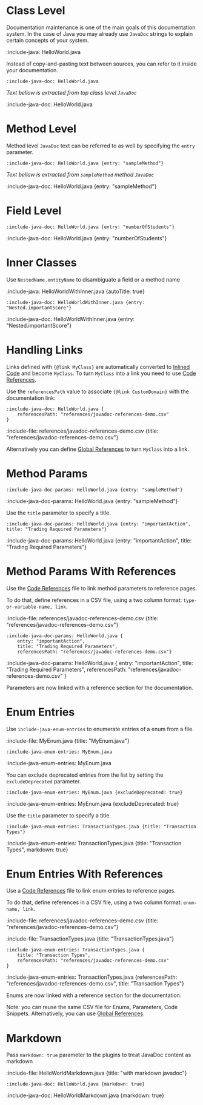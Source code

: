 # Class Level

Documentation maintenance is one of the main goals of this documentation system.
In the case of Java you may already use `JavaDoc` strings to explain certain concepts of your system.

:include-java: HelloWorld.java

Instead of copy-and-pasting text between sources, you can refer to it inside your documentation.

    :include-java-doc: HelloWorld.java

*Text bellow is extracted from top class level `JavaDoc`*

:include-java-doc: HelloWorld.java

# Method Level

Method level `JavaDoc` text can be referred to as well by specifying the `entry` parameter.

    :include-java-doc: HelloWorld.java {entry: "sampleMethod"}

*Text bellow is extracted from `sampleMethod` method `JavaDoc`*

:include-java-doc: HelloWorld.java {entry: "sampleMethod"}

# Field Level

    :include-java-doc: HelloWorld.java {entry: "numberOfStudents"}

:include-java-doc: HelloWorld.java {entry: "numberOfStudents"}

# Inner Classes

Use `NestedName.entityName` to disambiguate a field or a method name

:include-java: HelloWorldWithInner.java {autoTitle: true}

    :include-java-doc: HelloWorldWithInner.java {entry: "Nested.importantScore"}

:include-java-doc: HelloWorldWithInner.java {entry: "Nested.importantScore"}


# Handling Links

Links defined with `{@link MyClass}` are automatically converted to [Inlined Code](snippets/inlined-code-snippets) and become
`MyClass`. To turn `MyClass` into a link you need to use [Code References](snippets/code-references).

Use the `referencesPath` value to associate `{@link CustomDomain}` with the documentation link:

```markdown-and-result
:include-java-doc: HelloWorld.java {
    referencesPath: "references/javadoc-references-demo.csv"
}
```

:include-file: references/javadoc-references-demo.csv {title: "references/javadoc-references-demo.csv"}

Alternatively you can define [Global References](snippets/code-references#global-references) to turn `MyClass` into a link.

# Method Params

    :include-java-doc-params: HelloWorld.java {entry: "sampleMethod"}

:include-java-doc-params: HelloWorld.java {entry: "sampleMethod"}

Use the `title` parameter to specify a title.

    :include-java-doc-params: HelloWorld.java {entry: "importantAction", title: "Trading Required Parameters"}

:include-java-doc-params: HelloWorld.java {entry: "importantAction", title: "Trading Required Parameters"}


# Method Params With References

Use the [Code References](snippets/code-references) file to link method parameters to reference pages.

To do that, define references in a CSV file, using a two column format: `type-or-variable-name, link`.

:include-file: references/javadoc-references-demo.csv {title: "references/javadoc-references-demo.csv"}

    :include-java-doc-params: HelloWorld.java {
        entry: "importantAction", 
        title: "Trading Required Parameters",
        referencesPath: "references/javadoc-references-demo.csv"}

:include-java-doc-params: HelloWorld.java {
  entry: "importantAction",
  title: "Trading Required Parameters",
  referencesPath: "references/javadoc-references-demo.csv"
}

Parameters are now linked with a reference section for the documentation.

# Enum Entries

Use `include-java-enum-entries` to enumerate entries of a enum from a file.

:include-file: MyEnum.java {title: "MyEnum.java"}

    :include-java-enum-entries: MyEnum.java

:include-java-enum-entries: MyEnum.java

You can exclude deprecated entries from the list by setting the `excludeDeprecated` parameter.

    :include-java-enum-entries: MyEnum.java {excludeDeprecated: true}

:include-java-enum-entries: MyEnum.java {excludeDeprecated: true}

Use the `title` parameter to specify a title.

    :include-java-enum-entries: TransactionTypes.java {title: "Transaction Types"}

:include-java-enum-entries: TransactionTypes.java {title: "Transaction Types", markdown: true}


# Enum Entries With References

Use a [Code References](snippets/code-references) file to link enum entries to reference pages.

To do that, define references in a CSV file, using a two column format: `enum-name, link`.

:include-file: references/javadoc-references-demo.csv {title: "references/javadoc-references-demo.csv"}

:include-file: TransactionTypes.java {title: "TransactionTypes.java"}

    :include-java-enum-entries: TransactionTypes.java {
        title: "Transaction Types",
        referencesPath: "references/javadoc-references-demo.csv"
    }

:include-java-enum-entries: TransactionTypes.java {referencesPath: "references/javadoc-references-demo.csv", title: "Transaction Types"}

Enums are now linked with a reference section for the documentation.

Note: you can reuse the same CSV file for Enums, Parameters, Code Snippets. Alternatively, you can use
[Global References](snippets/code-references#global-references).

# Markdown

Pass `markdown: true` parameter to the plugins to treat JavaDoc content as markdown

:include-file: HelloWorldMarkdown.java {title: "with markdown javadoc"}

    :include-java-doc: HelloWorld.java {markdown: true}

:include-java-doc: HelloWorldMarkdown.java {markdown: true}
